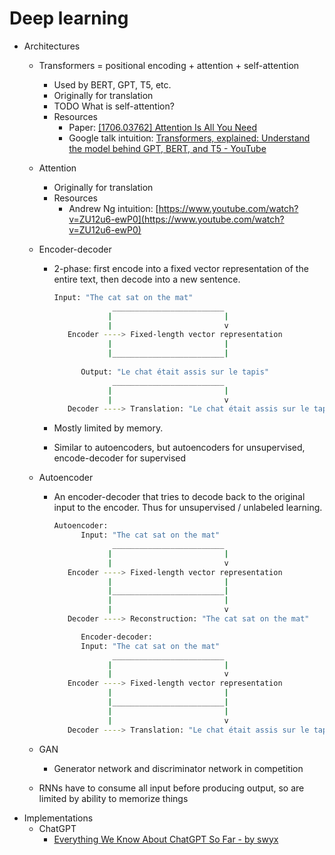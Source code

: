 # Deep learning

- Architectures
    - Transformers = positional encoding + attention + self-attention
        - Used by BERT, GPT, T5, etc.
        - Originally for translation
        - TODO What is self-attention?
        - Resources
            - Paper: [[1706.03762] Attention Is All You Need](https://arxiv.org/abs/1706.03762)
            - Google talk intuition: [Transformers, explained: Understand the model behind GPT, BERT, and T5 - YouTube](https://www.youtube.com/watch?v=SZorAJ4I-sA)
    - Attention
        - Originally for translation
        - Resources
            - Andrew Ng intuition: [https://www.youtube.com/watch?v=ZU12u6-ewP0](https://www.youtube.com/watch?v=ZU12u6-ewP0)
    - Encoder-decoder
        - 2-phase: first encode into a fixed vector representation of the entire text, then decode into a new sentence.
            
            ```bash
            Input: "The cat sat on the mat"
                         _________________________
                        |                         |
                        |                         v
               Encoder ----> Fixed-length vector representation
                        |                         |
                        |_________________________|
                                                
                  Output: "Le chat était assis sur le tapis"
                         _________________________
                        |                         |
                        |                         v
               Decoder ----> Translation: "Le chat était assis sur le tapis"
            ```
            
        - Mostly limited by memory.
        - Similar to autoencoders, but autoencoders for unsupervised, encode-decoder for supervised
    - Autoencoder
        - An encoder-decoder that tries to decode back to the original input to the encoder. Thus for unsupervised / unlabeled learning.
            
            ```bash
            Autoencoder:
                  Input: "The cat sat on the mat"
                         _________________________
                        |                         |
                        |                         v
               Encoder ----> Fixed-length vector representation
                        |                         |
                        |_________________________|
                        |                         |
                        |                         v
               Decoder ----> Reconstruction: "The cat sat on the mat"
            
                  Encoder-decoder:
                  Input: "The cat sat on the mat"
                         _________________________
                        |                         |
                        |                         v
               Encoder ----> Fixed-length vector representation
                        |                         |
                        |_________________________|
                        |                         |
                        |                         v
               Decoder ----> Translation: "Le chat était assis sur le tapis"
            ```
            
    - GAN
        - Generator network and discriminator network in competition
    - RNNs have to consume all input before producing output, so are limited by ability to memorize things
- Implementations
    - ChatGPT
        - [Everything We Know About ChatGPT So Far - by swyx](https://lspace.swyx.io/p/everything-we-know-about-chatgpt)